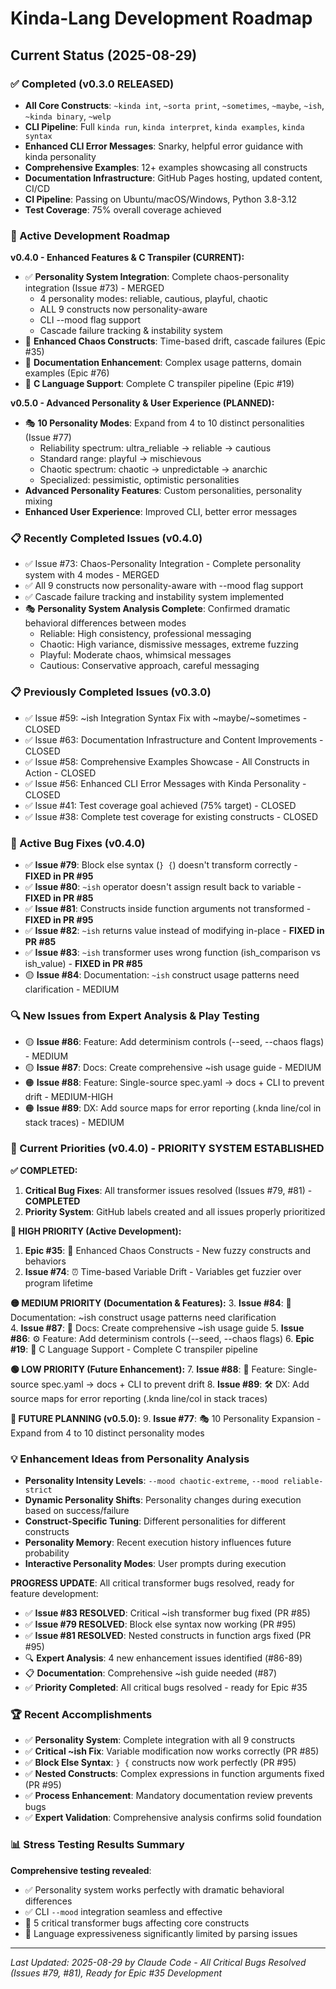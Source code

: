 # Kinda-Lang Development Roadmap

## Current Status (2025-08-29)

### ✅ Completed (v0.3.0 RELEASED)
- **All Core Constructs**: `~kinda int`, `~sorta print`, `~sometimes`, `~maybe`, `~ish`, `~kinda binary`, `~welp`
- **CLI Pipeline**: Full `kinda run`, `kinda interpret`, `kinda examples`, `kinda syntax` 
- **Enhanced CLI Error Messages**: Snarky, helpful error guidance with kinda personality
- **Comprehensive Examples**: 12+ examples showcasing all constructs
- **Documentation Infrastructure**: GitHub Pages hosting, updated content, CI/CD
- **CI Pipeline**: Passing on Ubuntu/macOS/Windows, Python 3.8-3.12
- **Test Coverage**: 75% overall coverage achieved

### 🚀 Active Development Roadmap

**v0.4.0 - Enhanced Features & C Transpiler (CURRENT):**
- ✅ **Personality System Integration**: Complete chaos-personality integration (Issue #73) - MERGED
  - 4 personality modes: reliable, cautious, playful, chaotic
  - ALL 9 constructs now personality-aware
  - CLI --mood flag support
  - Cascade failure tracking & instability system
- 🔄 **Enhanced Chaos Constructs**: Time-based drift, cascade failures (Epic #35)
- 🔄 **Documentation Enhancement**: Complex usage patterns, domain examples (Epic #76)
- 🔄 **C Language Support**: Complete C transpiler pipeline (Epic #19)

**v0.5.0 - Advanced Personality & User Experience (PLANNED):**
- 🎭 **10 Personality Modes**: Expand from 4 to 10 distinct personalities (Issue #77)
  - Reliability spectrum: ultra_reliable → reliable → cautious
  - Standard range: playful → mischievous  
  - Chaotic spectrum: chaotic → unpredictable → anarchic
  - Specialized: pessimistic, optimistic personalities
- **Advanced Personality Features**: Custom personalities, personality mixing
- **Enhanced User Experience**: Improved CLI, better error messages

### 📋 Recently Completed Issues (v0.4.0)
- ✅ Issue #73: Chaos-Personality Integration - Complete personality system with 4 modes - MERGED
- ✅ All 9 constructs now personality-aware with --mood flag support
- ✅ Cascade failure tracking and instability system implemented
- 🎭 **Personality System Analysis Complete**: Confirmed dramatic behavioral differences between modes
  - Reliable: High consistency, professional messaging
  - Chaotic: High variance, dismissive messages, extreme fuzzing
  - Playful: Moderate chaos, whimsical messages
  - Cautious: Conservative approach, careful messaging

### 📋 Previously Completed Issues (v0.3.0)
- ✅ Issue #59: ~ish Integration Syntax Fix with ~maybe/~sometimes - CLOSED
- ✅ Issue #63: Documentation Infrastructure and Content Improvements - CLOSED
- ✅ Issue #58: Comprehensive Examples Showcase - All Constructs in Action - CLOSED
- ✅ Issue #56: Enhanced CLI Error Messages with Kinda Personality - CLOSED
- ✅ Issue #41: Test coverage goal achieved (75% target) - CLOSED
- ✅ Issue #38: Complete test coverage for existing constructs - CLOSED

### 🐛 Active Bug Fixes (v0.4.0)
- ✅ **Issue #79**: Block else syntax (`} {`) doesn't transform correctly - **FIXED in PR #95**
- ✅ **Issue #80**: `~ish` operator doesn't assign result back to variable - **FIXED in PR #85**
- ✅ **Issue #81**: Constructs inside function arguments not transformed - **FIXED in PR #95**
- ✅ **Issue #82**: `~ish` returns value instead of modifying in-place - **FIXED in PR #85**
- ✅ **Issue #83**: `~ish` transformer uses wrong function (ish_comparison vs ish_value) - **FIXED in PR #85**
- 🟡 **Issue #84**: Documentation: `~ish` construct usage patterns need clarification - MEDIUM

### 🔍 New Issues from Expert Analysis & Play Testing
- 🟡 **Issue #86**: Feature: Add determinism controls (--seed, --chaos flags) - MEDIUM
- 🟡 **Issue #87**: Docs: Create comprehensive ~ish usage guide - MEDIUM  
- 🟠 **Issue #88**: Feature: Single-source spec.yaml → docs + CLI to prevent drift - MEDIUM-HIGH
- 🟠 **Issue #89**: DX: Add source maps for error reporting (.knda line/col in stack traces) - MEDIUM

### 🎯 Current Priorities (v0.4.0) - PRIORITY SYSTEM ESTABLISHED

**✅ COMPLETED:**
1. **Critical Bug Fixes**: All transformer issues resolved (Issues #79, #81) - **COMPLETED**
2. **Priority System**: GitHub labels created and all issues properly prioritized

**🔴 HIGH PRIORITY (Active Development):**
1. **Epic #35**: 🎲 Enhanced Chaos Constructs - New fuzzy constructs and behaviors
2. **Issue #74**: ⏰ Time-based Variable Drift - Variables get fuzzier over program lifetime

**🟡 MEDIUM PRIORITY (Documentation & Features):**
3. **Issue #84**: 📖 Documentation: ~ish construct usage patterns need clarification  
4. **Issue #87**: 📘 Docs: Create comprehensive ~ish usage guide
5. **Issue #86**: ⚙️ Feature: Add determinism controls (--seed, --chaos flags)
6. **Epic #19**: 🔧 C Language Support - Complete C transpiler pipeline

**🟢 LOW PRIORITY (Future Enhancement):**
7. **Issue #88**: 🔧 Feature: Single-source spec.yaml → docs + CLI to prevent drift
8. **Issue #89**: 🛠️ DX: Add source maps for error reporting (.knda line/col in stack traces)

**🔮 FUTURE PLANNING (v0.5.0):**
9. **Issue #77**: 🎭 10 Personality Expansion - Expand from 4 to 10 distinct personality modes

### 💡 Enhancement Ideas from Personality Analysis
- **Personality Intensity Levels**: `--mood chaotic-extreme`, `--mood reliable-strict`
- **Dynamic Personality Shifts**: Personality changes during execution based on success/failure
- **Construct-Specific Tuning**: Different personalities for different constructs
- **Personality Memory**: Recent execution history influences future probability
- **Interactive Personality Modes**: User prompts during execution

**PROGRESS UPDATE**: All critical transformer bugs resolved, ready for feature development:
- ✅ **Issue #83 RESOLVED**: Critical ~ish transformer bug fixed (PR #85)
- ✅ **Issue #79 RESOLVED**: Block else syntax now working (PR #95)
- ✅ **Issue #81 RESOLVED**: Nested constructs in function args fixed (PR #95)
- 🔍 **Expert Analysis**: 4 new enhancement issues identified (#86-89)
- 📋 **Documentation**: Comprehensive ~ish guide needed (#87) 
- ✅ **Priority Completed**: All critical bugs resolved - ready for Epic #35

### 🏆 Recent Accomplishments  
- ✅ **Personality System**: Complete integration with all 9 constructs
- ✅ **Critical ~ish Fix**: Variable modification now works correctly (PR #85)
- ✅ **Block Else Syntax**: `} {` constructs now work perfectly (PR #95)
- ✅ **Nested Constructs**: Complex expressions in function arguments fixed (PR #95)
- ✅ **Process Enhancement**: Mandatory documentation review prevents bugs
- ✅ **Expert Validation**: Comprehensive analysis confirms solid foundation

### 📊 Stress Testing Results Summary
**Comprehensive testing revealed**:
- ✅ Personality system works perfectly with dramatic behavioral differences
- ✅ CLI `--mood` integration seamless and effective  
- 🚨 5 critical transformer bugs affecting core constructs
- 🎯 Language expressiveness significantly limited by parsing issues

---
*Last Updated: 2025-08-29 by Claude Code - All Critical Bugs Resolved (Issues #79, #81), Ready for Epic #35 Development*
